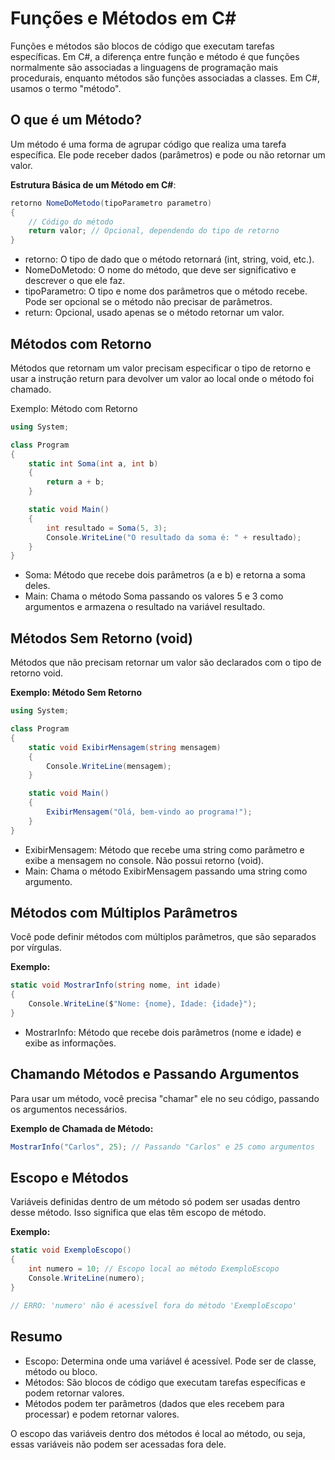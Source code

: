 # Funções e Métodos em C#

Funções e métodos são blocos de código que executam tarefas específicas. Em C#, a diferença entre função e método é que funções normalmente são associadas a linguagens de programação mais procedurais, enquanto métodos são funções associadas a classes. Em C#, usamos o termo "método".

##  O que é um Método?

Um método é uma forma de agrupar código que realiza uma tarefa específica. Ele pode receber dados (parâmetros) e pode ou não retornar um valor.

**Estrutura Básica de um Método em C#**:

```csharp
retorno NomeDoMetodo(tipoParametro parametro)
{
    // Código do método
    return valor; // Opcional, dependendo do tipo de retorno
}
```

- retorno: O tipo de dado que o método retornará (int, string, void, etc.).
- NomeDoMetodo: O nome do método, que deve ser significativo e descrever o que ele faz.
- tipoParametro: O tipo e nome dos parâmetros que o método recebe. Pode ser opcional se o método não precisar de parâmetros.
- return: Opcional, usado apenas se o método retornar um valor.

## Métodos com Retorno

Métodos que retornam um valor precisam especificar o tipo de retorno e usar a instrução return para devolver um valor ao local onde o método foi chamado.

Exemplo: Método com Retorno

```csharp
using System;

class Program
{
    static int Soma(int a, int b)
    {
        return a + b;
    }

    static void Main()
    {
        int resultado = Soma(5, 3);
        Console.WriteLine("O resultado da soma é: " + resultado);
    }
}
```

- Soma: Método que recebe dois parâmetros (a e b) e retorna a soma deles.
- Main: Chama o método Soma passando os valores 5 e 3 como argumentos e armazena o resultado na variável resultado.

## Métodos Sem Retorno (void)

Métodos que não precisam retornar um valor são declarados com o tipo de retorno void.

**Exemplo: Método Sem Retorno**

```csharp
using System;

class Program
{
    static void ExibirMensagem(string mensagem)
    {
        Console.WriteLine(mensagem);
    }

    static void Main()
    {
        ExibirMensagem("Olá, bem-vindo ao programa!");
    }
}
```

- ExibirMensagem: Método que recebe uma string como parâmetro e exibe a mensagem no console. Não possui retorno (void).
- Main: Chama o método ExibirMensagem passando uma string como argumento.

## Métodos com Múltiplos Parâmetros

Você pode definir métodos com múltiplos parâmetros, que são separados por vírgulas.

**Exemplo:**

```csharp
static void MostrarInfo(string nome, int idade)
{
    Console.WriteLine($"Nome: {nome}, Idade: {idade}");
}
```

- MostrarInfo: Método que recebe dois parâmetros (nome e idade) e exibe as informações.

## Chamando Métodos e Passando Argumentos

Para usar um método, você precisa "chamar" ele no seu código, passando os argumentos necessários.

**Exemplo de Chamada de Método:**

```csharp
MostrarInfo("Carlos", 25); // Passando "Carlos" e 25 como argumentos
```

## Escopo e Métodos

Variáveis definidas dentro de um método só podem ser usadas dentro desse método. Isso significa que elas têm escopo de método.

**Exemplo:**

```csharp
static void ExemploEscopo()
{
    int numero = 10; // Escopo local ao método ExemploEscopo
    Console.WriteLine(numero);
}

// ERRO: 'numero' não é acessível fora do método 'ExemploEscopo'
```

## Resumo

- Escopo: Determina onde uma variável é acessível. Pode ser de classe, método ou bloco.
- Métodos: São blocos de código que executam tarefas específicas e podem retornar valores.
- Métodos podem ter parâmetros (dados que eles recebem para processar) e podem retornar valores.

O escopo das variáveis dentro dos métodos é local ao método, ou seja, essas variáveis não podem ser acessadas fora dele.